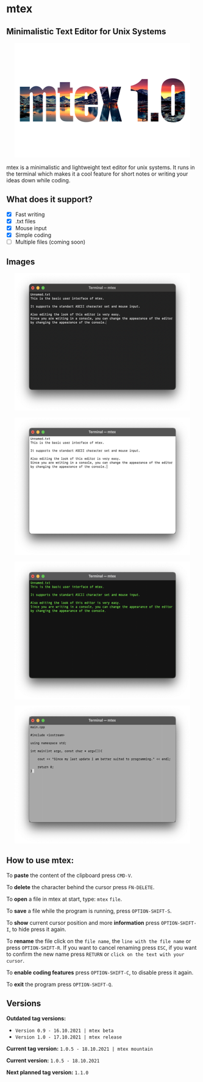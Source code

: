 # mtex

## Minimalistic Text Editor for Unix Systems ##


<p align="center">
  <img width="460" height="300" src="/Images/logo_mtex_1_0.png">
</p>


mtex is a minimalistic and lightweight text editor for unix systems. It runs in the terminal which makes it a cool feature for short notes or writing your ideas down while coding.

## What does it support? ##

- [x] Fast writing
- [x] .txt files
- [x] Mouse input
- [x] Simple coding
- [ ] Multiple files (coming soon)

## Images ##

<p align="center">
  <img width="460" height="360" src="/Images/mtex_view_1_0.png">
</p>
<p align="center">
  <img width="460" height="360" src="/Images/mtex_view_1_0(2).png">
</p>
<p align="center">
  <img width="460" height="360" src="/Images/mtex_view_1_0(3).png">
</p>
<p align="center">
  <img width="460" height="360" src="/Images/mtex_view_1_0_5.png">
</p>

## How to use mtex: ##

To **paste** the content of the clipboard press `CMD-V`.

To **delete** the character behind the cursor press `FN-DELETE`.

To **open** a file in mtex at start, type: `mtex` `file`.

To **save** a file while the program is running, press `OPTION-SHIFT-S`.

To **show** current cursor position and more **information** press `OPTION-SHIFT-I`, to
hide press it again.

To **rename** the file click on the `file name`, the `line with the file name` or
press `OPTION-SHIFT-R`. If you want to cancel renaming press `ESC`, if you want
to confirm the new name press `RETURN` or `click on the text with your cursor`.

To **enable coding features** press `OPTION-SHIFT-C`, to disable press it again.

To **exit** the program press `OPTION-SHIFT-Q`.

## Versions ##
**Outdated tag versions:**

* `Version 0.9 - 16.10.2021 | mtex beta`
* `Version 1.0 - 17.10.2021 | mtex release`

**Current tag version:** `1.0.5 - 18.10.2021 | mtex mountain`

**Current version:** `1.0.5 - 18.10.2021`

**Next planned tag version:** `1.1.0`

